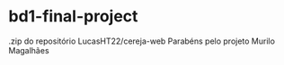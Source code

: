 # bd1-final-project

.zip do repositório LucasHT22/cereja-web
Parabéns pelo projeto
Murilo Magalhães
